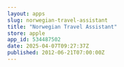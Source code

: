 ```yaml
---
layout: apps
slug: norwegian-travel-assistant
title: "Norwegian Travel Assistant"
store: apple
app_id: 534487502
date: 2025-04-07T09:27:37Z
published: 2012-06-21T07:00:00Z
---
```

